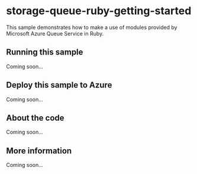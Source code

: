 # storage-queue-ruby-getting-started
This sample demonstrates how to make a use of modules provided by Microsoft Azure Queue Service in Ruby.
## Running this sample
Coming soon...
## Deploy this sample to Azure
Coming soon...
## About the code
Coming soon...
## More information
Coming soon...